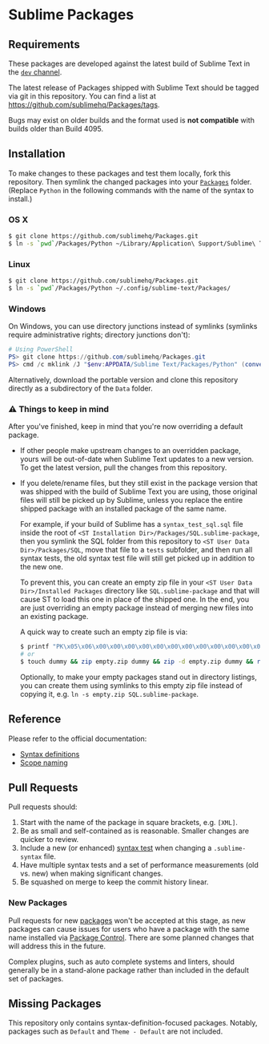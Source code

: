 # Sublime Packages

## Requirements

These packages are developed
against the latest build of Sublime Text
in the [`dev` channel](https://www.sublimetext.com/dev).

The latest release of Packages shipped with Sublime Text
should be tagged via git in this repository.
You can find a list at <https://github.com/sublimehq/Packages/tags>.

Bugs may exist on older builds
and the format used is **not compatible**
with builds older than Build 4095.

## Installation

To make changes to these packages
and test them locally,
fork this repository.
Then symlink the changed packages
into your [`Packages`][packages] folder.
(Replace `Python` in the following commands
with the name of the syntax to install.)

### OS X

```bash
$ git clone https://github.com/sublimehq/Packages.git
$ ln -s `pwd`/Packages/Python ~/Library/Application\ Support/Sublime\ Text/Packages/
```

### Linux

```bash
$ git clone https://github.com/sublimehq/Packages.git
$ ln -s `pwd`/Packages/Python ~/.config/sublime-text/Packages/
```

### Windows

On Windows,
you can use directory junctions instead of symlinks
(symlinks require administrative rights;
directory junctions don't):

```powershell
# Using PowerShell
PS> git clone https://github.com/sublimehq/Packages.git
PS> cmd /c mklink /J "$env:APPDATA/Sublime Text/Packages/Python" (convert-path ./Packages/Python)
```

Alternatively, download the portable version
and clone this repository directly as a subdirectory of the `Data` folder.

### ⚠️ Things to keep in mind

After you've finished,
keep in mind that you're now overriding a default package.

- If other people make upstream changes to an overridden package,
  yours will be out-of-date when Sublime Text updates to a new version.
  To get the latest version,
  pull the changes from this repository.

- If you delete/rename files,
  but they still exist in the package version
  that was shipped with the build of Sublime Text you are using,
  those original files will still be picked up by Sublime,
  unless you replace the entire shipped package
  with an installed package of the same name.

  For example, if your build of Sublime has a `syntax_test_sql.sql` file
  inside the root of `<ST Installation Dir>/Packages/SQL.sublime-package`,
  then you symlink the SQL folder
  from this repository to `<ST User Data Dir>/Packages/SQL`,
  move that file to a `tests` subfolder,
  and then run all syntax tests,
  the old syntax test file will still get picked up
  in addition to the new one.

  To prevent this,
  you can create an empty zip file
  in your `<ST User Data Dir>/Installed Packages` directory like `SQL.sublime-package`
  and that will cause ST to load this one in place of the shipped one.
  In the end, you are just overriding an empty package
  instead of merging new files into an existing package.

  A quick way to create such an empty zip file is via:
  ```bash
  $ printf "PK\x05\x06\x00\x00\x00\x00\x00\x00\x00\x00\x00\x00\x00\x00\x00\x00\x00\x00\x00\x00" > empty.zip
  # or
  $ touch dummy && zip empty.zip dummy && zip -d empty.zip dummy && rm dummy
  ```
  Optionally, to make your empty packages stand out in directory listings,
  you can create them using symlinks to this empty zip file
  instead of copying it,
  e.g. `ln -s empty.zip SQL.sublime-package`.

## Reference

Please refer to the official documentation:

* [Syntax definitions](https://www.sublimetext.com/docs/syntax.html#ver-dev)
* [Scope naming](https://www.sublimetext.com/docs/scope_naming.html)

## Pull Requests

Pull requests should:

1. Start with the name of the package in square brackets,
   e.g. `[XML]`.
2. Be as small and self-contained as is reasonable.
   Smaller changes are quicker to review.
3. Include a new (or enhanced) [syntax test](https://www.sublimetext.com/docs/syntax.html#testing)
   when changing a `.sublime-syntax` file.
4. Have multiple syntax tests
   and a set of performance measurements (old vs. new)
   when making significant changes.
5. Be squashed on merge to keep the commit history linear.

### New Packages

Pull requests for new [packages][]
won't be accepted at this stage,
as new packages can cause issues for users
who have a package with the same name
installed via [Package Control][].
There are some planned changes
that will address this in the future.

Complex plugins,
such as auto complete systems and linters,
should generally be in a stand-alone package
rather than included in the default set of packages.

## Missing Packages

This repository only contains syntax-definition-focused packages.
Notably, packages such as `Default` and `Theme - Default` are not included.

[packages]: https://www.sublimetext.com/docs/packages.html
[Package Control]: https://packagecontrol.io/
